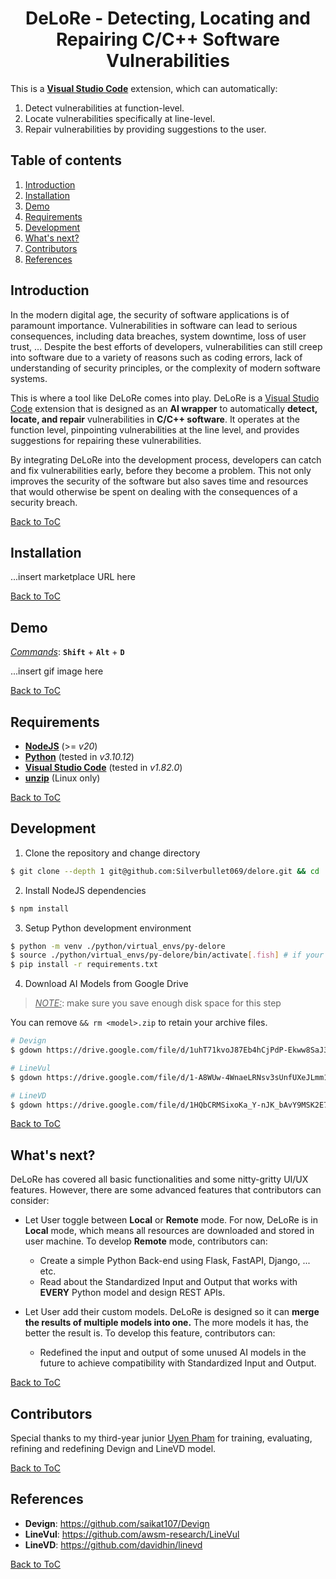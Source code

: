 

<h1 align="center">
    DeLoRe - Detecting, Locating and Repairing C/C++ Software Vulnerabilities
</h1>

This is a **[Visual Studio Code](https://github.com/Microsoft/vscode)** extension, which can automatically:
1. Detect vulnerabilities at function-level.
2. Locate vulnerabilities specifically at line-level.
3. Repair vulnerabilities by providing suggestions to the user.

## Table of contents
1. [Introduction](#introduction)
2. [Installation](#installation)
3. [Demo](#demo)
4. [Requirements](#requirements)
5. [Development](#development)
6. [What's next?](#whats-next)
7. [Contributors](#contributors)
8. [References](#references)

## Introduction
In the modern digital age, the security of software applications is of paramount importance. Vulnerabilities in software can lead to serious consequences, including data breaches, system downtime, loss of user trust, ... Despite the best efforts of developers, vulnerabilities can still creep into software due to a variety of reasons such as coding errors, lack of understanding of security principles, or the complexity of modern software systems.

This is where a tool like DeLoRe comes into play. DeLoRe is a [Visual Studio Code](https://github.com/Microsoft/vscode) extension that is designed as an **AI wrapper** to automatically **detect, locate, and repair** vulnerabilities in **C/C++ software**. It operates at the function level, pinpointing vulnerabilities at the line level, and provides suggestions for repairing these vulnerabilities.

By integrating DeLoRe into the development process, developers can catch and fix vulnerabilities early, before they become a problem. This not only improves the security of the software but also saves time and resources that would otherwise be spent on dealing with the consequences of a security breach.

[Back to ToC](#table-of-contents)

## Installation

...insert marketplace URL here

[Back to ToC](#table-of-contents)

## Demo

<u>_Commands_</u>: **`Shift`** + **`Alt`** + **`D`**

...insert gif image here

[Back to ToC](#table-of-contents)

## Requirements
- [**NodeJS**](https://nodejs.org/en/download/) (>= *v20*)
- [**Python**](https://www.python.org/downloads/) (tested in *v3.10.12*)
- [**Visual Studio Code**](https://code.visualstudio.com/download) (tested in *v1.82.0*)
- [**unzip**](https://linuxize.com/post/how-to-unzip-files-in-linux) (Linux only)

[Back to ToC](#table-of-contents)

## Development
1. Clone the repository and change directory
```sh
$ git clone --depth 1 git@github.com:Silverbullet069/delore.git && cd ./delore/delore-vscode-extension
```

2. Install NodeJS dependencies
```sh
$ npm install
```

3. Setup Python development environment
```sh
$ python -m venv ./python/virtual_envs/py-delore
$ source ./python/virtual_envs/py-delore/bin/activate[.fish] # if your terminal is Fish shell
$ pip install -r requirements.txt
```

4. Download AI Models from Google Drive

> <u>_NOTE:_</u>: make sure you save enough disk space for this step

You can remove `&& rm <model>.zip` to retain your archive files.

```sh
# Devign
$ gdown https://drive.google.com/file/d/1uhT71kvoJ87Eb4hCjPdP-Ekww8SaJ35W/view?usp=sharing && unzip devign.zip -d ./python/ai_models && rm devign.zip

# LineVul
$ gdown https://drive.google.com/file/d/1-A8WUw-4WnaeLRNsv3sUnfUXeJLmm1RG/view?usp=sharing && unzip linevul.zip -d ./python/ai_models && rm linevul.zip

# LineVD
$ gdown https://drive.google.com/file/d/1HQbCRMSixoKa_Y-nJK_bAvY9MSK2E72O/view?usp=sharing && unzip linevd.zip -d ./python/ai_models && rm linevd.zip
```

[Back to ToC](#table-of-contents)


## What's next?
DeLoRe has covered all basic functionalities and some nitty-gritty UI/UX features. However, there are some advanced features that contributors can consider:

- Let User toggle between **Local** or **Remote** mode. For now, DeLoRe is in **Local** mode, which means all resources are downloaded and stored in user machine. To develop **Remote** mode, contributors can:
    + Create a simple Python Back-end using Flask, FastAPI, Django, ... etc.
    + Read about the Standardized Input and Output that works with **EVERY** Python model and design REST APIs.
    
- Let User add their custom models. DeLoRe is designed so it can **merge the results of multiple models into one.** The more models it has, the better the result is. To develop this feature, contributors can:
    + Redefined the input and output of some unused AI models in the future to achieve compatibility with Standardized Input and Output.


[Back to ToC](#table-of-contents)

## Contributors

Special thanks to my third-year junior [Uyen Pham](https://github.com/21020419PhamTuUyen) for training, evaluating, refining and redefining Devign and LineVD model.

[Back to ToC](#table-of-contents)

## References 
- **Devign**: https://github.com/saikat107/Devign
- **LineVul**: https://github.com/awsm-research/LineVul
- **LineVD**: https://github.com/davidhin/linevd

[Back to ToC](#table-of-contents)